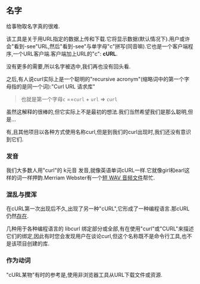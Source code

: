 
## 名字

给事物取名字真的很难.

该工具是关于用URL指定的数据上传和下载.它将显示数据(默认情况下).用户或许会"看到-see"URL,然后"看到-see"与单字母"c"拼写(同音嘛).它也是一个客户端程序,一个URL客户端.客户端加上URL的"c": **cURL**.

没有更多的需要,所以名字被选中,我们再也没有回头看.

之后,有人说curl实际上是一个聪明的"recursive
acronym"(缩略词中的第一个字母指的是同一个词):"Curl URL 请求库"

> 也就是第一个字母`c` ==`curl` + `url` => `curl`

虽然这解释的很棒的,但它实际上不是最初的想法.我们当然希望我们是那么聪明,但是…

有,且其他项目以各种方式使用名称curl,但是到我们的curl出现时,我们还没有意识到它们.

### 发音

我们大多数人用"curl"的 k元音 发音,就像英语单词cURL一样.它就像girl和earl这样的词一样押韵.Merriam Webster有一个[短 WAV 音频文件](https://media.merriam-webster.com/soundc11/c/curl0001.wav)帮忙.

### 混乱与搅浑

在cURL第一次出现后不久,出现了另一种"cURL",它形成了一种编程语言.那cURL仍然[存在](http://www.curl.com).

几种用于各种编程语言的 libcurl 绑定部分或全部,有在使用"curl"或"CURL"来描述它们的绑定,因此有时您会发现用户在谈论curl,但这个名称既不是命令行工具,也不是该项目创建的库.

### 作为动词

"cURL某物"有时的参考是,使用非浏览器工具从URL下载文件或资源.
